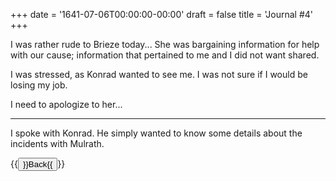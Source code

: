 +++
date = '1641-07-06T00:00:00-00:00'
draft = false
title = 'Journal #4'
+++

I was rather rude to Brieze today... 
She was bargaining information for help with our cause;
information that pertained to me and I did not want shared.

I was stressed, as Konrad wanted to see me. I was not sure if
I would be losing my job.

I need to apologize to her...

---

I spoke with Konrad.
He simply wanted to know some details about the incidents with
Mulrath.

{{<button href="../../..">}}Back{{</button>}}